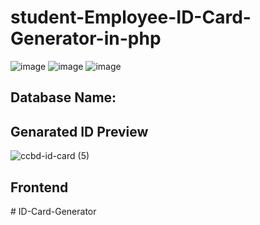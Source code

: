 # student-Employee-ID-Card-Generator-in-php
![image](https://github.com/prosenjit07/ID-Card-Generator/assets/98583038/2c95e661-5f4f-4859-bbfa-cbe854f6a4af)
![image](https://github.com/prosenjit07/ID-Card-Generator/assets/98583038/9e385f3a-9b23-4334-bf9c-b0831277ffa9)
![image](https://github.com/prosenjit07/ID-Card-Generator/assets/98583038/8eca578c-3434-41fb-9515-9dfed66ed886)



## Database Name:



## Genarated ID Preview
![ccbd-id-card (5)](https://github.com/prosenjit07/ID-Card-Generator/assets/98583038/13f121ab-bfaa-4b30-be29-9bd5fe8aca7b)


## Frontend

#   I D - C a r d - G e n e r a t o r 
 
 

